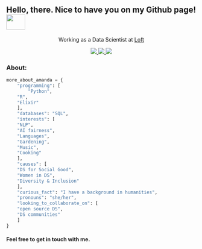 <h2> Hello, there. Nice to have you on my Github page! <img src="https://media.giphy.com/media/KzJkzjggfGN5Py6nkT/giphy.gif" width="50" height="40" frameBorder="0"></h2>


<p align='center'> Working as a Data Scientist at <a href="http://loft.com.br"> Loft </a></p>

<p align="center">
    <a href="https://linkedin.com/in/amanda-ferraboli/">
            <img src="https://img.shields.io/badge/-amanda.ferraboli-0077B5?style=flat&logo=Linkedin&logoColor=white"/>
    </a>
    <a href="https://medium.com/@amanda.ferraboli">
	<img src="https://img.shields.io/badge/-amanda.ferraboli-black?style=flat&logo=Medium&logoColor=white"/>
    </a>
    <a href="https://www.instagram.com/amferraboli">
	<img src="https://img.shields.io/badge/amferraboli-%23E4405F.svg?&style=flat-square&logo=instagram&logoColor=white"/>
    </a>
</p>



<h3> About: </h3>

```python
more_about_amanda = {
    "programming": [
    	"Python",
	"R", 
	"Elixir"
    ],
    "databases": "SQL",
    "interests": [
	"NLP", 
	"AI fairness",
	"Languages", 
	"Gardening", 
	"Music",
	"Cooking"
    ],
    "causes": [
	"DS for Social Good", 
	"Women in DS", 
	"Diversity & Inclusion"
    ],
    "curious_fact": "I have a background in humanities",
    "pronouns": "she/her",
    "looking_to_collaborate_on": [
	"open source DS", 
	"DS communities"
    ]
}
```
<h4> Feel free to get in touch with me. </h4>
